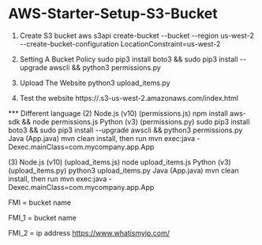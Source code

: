# AWS-Starter-Setup-S3-Bucket

1. Create S3 bucket
aws s3api create-bucket --bucket <FMI> --region us-west-2 --create-bucket-configuration LocationConstraint=us-west-2


2. Setting A Bucket Policy
sudo pip3 install boto3 && sudo pip3 install --upgrade awscli && python3 permissions.py


3. Upload The Website
python3 upload_items.py


4. Test the website
https://<FMI>.s3-us-west-2.amazonaws.com/index.html


*** Different language
(2)
Node.js (v10)	(permissions.js)	npm install aws-sdk && node permissions.js
Python (v3)	(permissions.py)	sudo pip3 install boto3 && sudo pip3 install --upgrade awscli && python3 permissions.py
Java	(App.java)	mvn clean install, then run mvn exec:java -Dexec.mainClass=com.mycompany.app.App


(3)
Node.js (v10)	(upload_items.js)	node upload_items.js
Python (v3)	(upload_items.py)	python3 upload_items.py
Java	(App.java)	mvn clean install, then run mvn exec:java -Dexec.mainClass=com.mycompany.app.App

FMI = bucket name

FMI_1 = bucket name

FMI_2 = ip address https://www.whatismyip.com/
